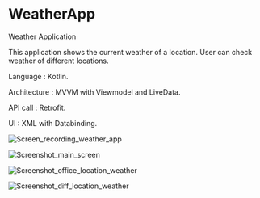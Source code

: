 # WeatherApp
Weather Application

This application shows the current weather of a location. 
User can check weather of different locations.

Language : Kotlin.

 Architecture : MVVM with Viewmodel and LiveData.

 API call : Retrofit.
 
 UI : XML with Databinding.

 ![Screen_recording_weather_app](https://github.com/anumariaantony/WeatherApp/assets/34173165/e22437e8-faac-417e-8b28-62036cf37610)

![Screenshot_main_screen](https://github.com/anumariaantony/WeatherApp/assets/34173165/a128c458-b5e4-4715-8d96-de4b9c94395f)

![Screenshot_office_location_weather](https://github.com/anumariaantony/WeatherApp/assets/34173165/7d3c8b97-bdab-4ea8-920f-9c22adf9cd69)

![Screenshot_diff_location_weather](https://github.com/anumariaantony/WeatherApp/assets/34173165/3cd5a2e8-40b0-465e-ace0-ef2b09308cec)





